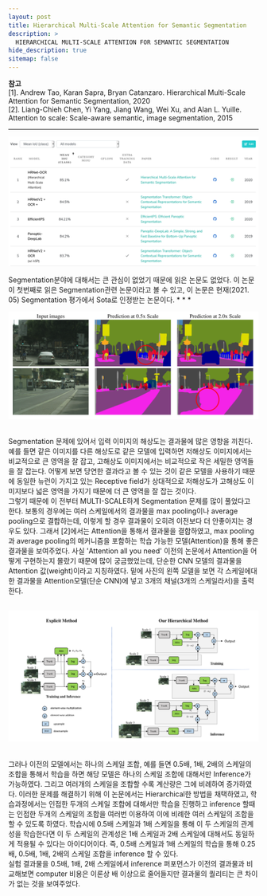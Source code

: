 ```yaml
---
layout: post
title: Hierarchical Multi-Scale Attention for Semantic Segmentation
description: >
  HIERARCHICAL MULTI-SCALE ATTENTION FOR SEMANTIC SEGMENTATION
hide_description: true
sitemap: false
---
```


**참고**  
[1]. Andrew Tao, Karan Sapra, Bryan Catanzaro. Hierarchical Multi-Scale Attention for Semantic Segmentation, 2020  
[2]. Liang-Chieh Chen, Yi Yang, Jiang Wang, Wei Xu, and Alan L. Yuille. Attention to scale: Scale-aware semantic, image segmentation, 2015  
* * *  

<p align="center"><img src="/assets/img/paper/HIERARCHICAL_MULTI-SCALE_ATTENTION_FOR_SEMANTIC_SEGMENTATION/3.png"></p>
Segmentation분야에 대해서는 큰 관심이 없었기 때문에 읽은 논문도 없었다. 이 논문이 첫번째로 읽은 Segmentation관련 논문이라고 볼 수 있고, 이 논문은 현재(2021. 05) Segmentation 평가에서 Sota로 인정받는 논문이다.
* * *
<br/>
<p align="center"><img src="/assets/img/paper/HIERARCHICAL_MULTI-SCALE_ATTENTION_FOR_SEMANTIC_SEGMENTATION/1.png"></p>
<br/>
 Segmentation 문제에 있어서 입력 이미지의 해상도는 결과물에 많은 영향을 끼친다. 예를 들면 같은 이미지를 다른 해상도로 같은 모델에 입력하면
저해상도 이미지에서는 비교적으로 큰 영역을 잘 잡고, 고해상도 이미지에서는 비교적으로 작은 세밀한 영역들을 잘 잡는다. 어떻게 보면 당연한 결과라고 볼 수 있는 것이 같은 모델을 사용하기 때문에
동일한 뉴런이 가지고 있는 Receptive field가 상대적으로 저해상도가 고해상도 이미지보다 넓은 영역을 가지기 때문에 더 큰 영역을 잘 잡는 것이다.
<br/>
 그렇기 때문에 이 전부터 MULTI-SCALE하게 Segmentation 문제를 많이 풀었다고 한다. 보통의 경우에는 여러 스케일에서의 결과물을 max pooling이나 average pooling으로 결합하는데,
이렇게 할 경우 결과물이 오히려 이전보다 더 안좋아지는 경우도 있다. 그래서 [2]에서는 Attention을 통해서 결과물을 결합하였고, max pooling과 average pooling의 메커니즘을 포함하는 학습 가능한
모델(Attention)을 통해 좋은 결과물을 보여주었다. 사실 'Attention all you need' 이전의 논문에서 Attention을 어떻게 구현하는지 몰랐기 때문에 많이 궁금했었는데,
단순한 CNN 모델의 결과물을 Attention 값(weight)이라고 지칭하였다. 밑에 사진의 왼쪽 모델을 보면 각 스케일에대한 결과물을 Attention모델(단순 CNN)에 넣고 3개의 채널(3개의 스케일라서)을 출력한다.
<br/>
<br/>
<p align="center"><img src="/assets/img/paper/HIERARCHICAL_MULTI-SCALE_ATTENTION_FOR_SEMANTIC_SEGMENTATION/2.png"></p>
<br/>
 그러나 이전의 모델에서는 하나의 스케일 조합, 예를 들면 0.5배, 1배, 2배의 스케일의 조합을 통해서 학습을 하면 해당 모델은 하나의 스케일 조합에 대해서만 Inference가 가능하였다.
그리고 여러개의 스케일을 조합할 수록 계산량은 그에 비례하여 증가하였다. 이러한 문제를 해결하기 위해 이 논문에서는 Hierarchical한 방법을 채택하였고, 학습과정에서는 인접한 두개의 스케일 조합에 대해서만 학습을 진행하고 inference 할때는 인접한 두개의 스케일의 조합을 여러번 이용하여 이에 비례한 여러 스케일의 조합을 할 수 있도록 하였다. 학습시에 0.5배 스케일과 1배 스케일을 통해 이 두 스케일의 관계성을 학습한다면 이 두 스케일의 관계성은 1배 스케일과 2배 스케일에 대해서도 동일하게 적용될 수 있다는 아이디어이다. 즉, 0.5배 스케일과 1배 스케일의 학습을 통해 0.25배, 0.5배, 1배, 2배의 스케일 조합을 inference 할 수 있다. 
<br/>
실험 결과물을 0.5배, 1배, 2배 스케일에서 inference 퍼포먼스가 이전의 결과물과 비교해보면 computer 비용은 이론상 배 이상으로 줄어들지만 결과물의 퀄리티는 큰 차이가 없는 것을 보여주었다.

